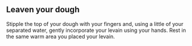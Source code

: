 ## Leaven your dough

Stipple the top of your dough with your fingers and, using a little of your separated water, gently incorporate your levain using your hands. Rest in the same warm area you placed your levain.
